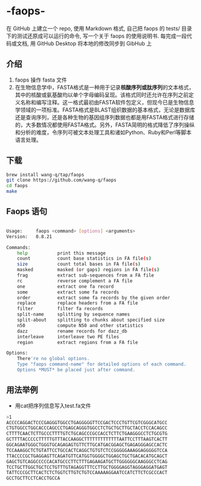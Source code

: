 # -faops-
在 GitHub 上建立一个 repo, 使用 Markdown 格式, 自己把 faops 的 tests/ 目录下的测试还原成可以运行的命令, 写一个关于 faops 的使用说明书. 每完成一段代码或文档, 用 GitHub Desktop 将本地的修改同步到 GibHub 上
## 介绍
 1. faops 操作 fasta 文件
 2. 在生物信息学中，FASTA格式是一种用于记录**核酸序列或肽序列**的文本格式，其中的核酸或氨基酸均以单个字母编码呈现。该格式同时还允许在序列之前定义名称和编写注释。这一格式最初由FASTA软件包定义，但现今已是生物信息学领域的一项标准。FASTA格式是BLAST组织数据的基本格式，无论是数据库还是查询序列，还是各种生物的基因组序列数据也都是用FASTA格式进行存储的，大多数情况都使用FASTA格式。另外，FASTA简明的格式降低了序列操纵和分析的难度，令序列可被文本处理工具和诸如Python、Ruby和Perl等脚本语言处理。

## 下载
```bash
brew install wang-q/tap/faops
git clone https://github.com/wang-q/faops
cd faops
make
```

## Faops 语句
```bash

Usage:     faops <command> [options] <arguments>
Version:   0.8.21

Commands:
    help           print this message
    count          count base statistics in FA file(s)
    size           count total bases in FA file(s)
    masked         masked (or gaps) regions in FA file(s)
    frag           extract sub-sequences from a FA file
    rc             reverse complement a FA file
    one            extract one fa record
    some           extract some fa records
    order          extract some fa records by the given order
    replace        replace headers from a FA file
    filter         filter fa records
    split-name     splitting by sequence names
    split-about    splitting to chunks about specified size
    n50            compute N50 and other statistics
    dazz           rename records for dazz_db
    interleave     interleave two PE files
    region         extract regions from a FA file

Options:
    There're no global options.
    Type "faops command-name" for detailed options of each command.
    Options *MUST* be placed just after command.
```
## 用法举例
* 用cat把序列信息写入test.fa文件
```bash
>1
ACCCCAGGACTCCCGAGGGTGGCCTGAGGGGGTTCCGACTCCCTGTTCGTCGGGCATGCC
CTGTGGCCTGGCACCCAGCCCTGAGCAGGGTGGCCTCTGCTGCTTGCTACCTCCACAGCC
CTTTTCAACTCTTGCCCTTTTGTCTGCAGCCCGCCACCTCTTCTGAAGGGCCTCTGCGTG
GCTTTTACCCCCTTTTTGTTTACCAAGGCTTTTTTTTTTTTTAATTCCTTTAAGTCACTT
GGCAGAATGGGCTGGGTGCAGAGAGTGTTCTTGCATGACGGAGCTGAGAGGGAGCCACTC
TCCAAAGGCTCTGTATTCCTGCCACTCAGGCTGTGTCTCCGGGGGAAAGGAGGGGGTCCA
TTACCCCGCTGAGGAGTTCAGATGTTCATGGTGGGGCTGGAGCTGCTGACACATGCAGCT
GAGCTGTCAGGCCCCCACATGCCCTTCTTTGAGAAGATGCTTGGGGGGCAAGGGCCTCAG
TCCTGCTTGGCTGCTCCTGTTTGTAGAGGTTTCCTTGCTGGGGAGGTAGGGAGGATGAGT
TATTCCCGCTTCACTCTCTGGTCTTGTCTGTCCAAAAAGGAATCCATCTTCTCGCCCACT
GCCTGCTTCCTCACCTGCCA
```
